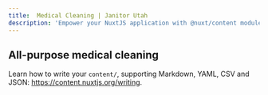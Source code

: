 ```yaml
---
title:  Medical Cleaning | Janitor Utah
description: 'Empower your NuxtJS application with @nuxt/content module: write in a content/ directory and fetch your Markdown, JSON, YAML and CSV files through a MongoDB like API, acting as a Git-based Headless CMS.'
---
```


##  All-purpose medical cleaning

Learn how to write your `content/`, supporting Markdown, YAML, CSV and JSON: https://content.nuxtjs.org/writing.